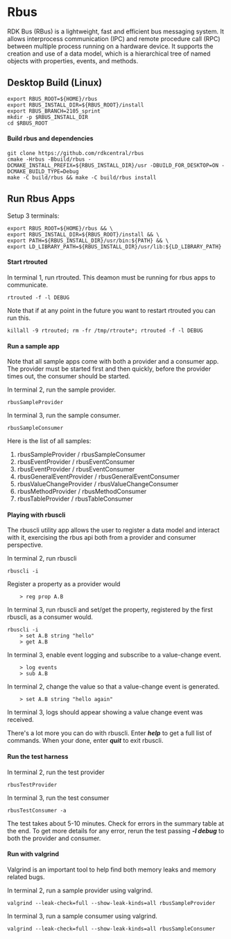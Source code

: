 
# Rbus

RDK Bus (RBus) is a lightweight, fast and efficient bus messaging system. 
It allows interprocess communication (IPC) and remote procedure call (RPC)
between multiple process running on a hardware device.  It supports the
creation and use of a data model, which is a hierarchical tree of named 
objects with properties, events, and methods.


## Desktop Build (Linux)

    export RBUS_ROOT=${HOME}/rbus
    export RBUS_INSTALL_DIR=${RBUS_ROOT}/install
    export RBUS_BRANCH=2105_sprint
    mkdir -p $RBUS_INSTALL_DIR
    cd $RBUS_ROOT

#### Build rbus and dependencies 

    git clone https://github.com/rdkcentral/rbus
    cmake -Hrbus -Bbuild/rbus -DCMAKE_INSTALL_PREFIX=${RBUS_INSTALL_DIR}/usr -DBUILD_FOR_DESKTOP=ON -DCMAKE_BUILD_TYPE=Debug
    make -C build/rbus && make -C build/rbus install

## Run Rbus Apps

Setup 3 terminals:

    export RBUS_ROOT=${HOME}/rbus && \
    export RBUS_INSTALL_DIR=${RBUS_ROOT}/install && \
    export PATH=${RBUS_INSTALL_DIR}/usr/bin:${PATH} && \
    export LD_LIBRARY_PATH=${RBUS_INSTALL_DIR}/usr/lib:${LD_LIBRARY_PATH}

#### Start rtrouted

In terminal 1, run rtrouted.  This deamon must be running for rbus apps to communicate.

    rtrouted -f -l DEBUG

Note that if at any point in the future you want to restart rtrouted you can run this.

    killall -9 rtrouted; rm -fr /tmp/rtroute*; rtrouted -f -l DEBUG

#### Run a sample app

Note that all sample apps come with both a provider and a consumer app. 
The provider must be started first and then quickly, before the provider times out, the consumer should be started.

In terminal 2, run the sample provider.

    rbusSampleProvider

In terminal 3, run the sample consumer.

    rbusSampleConsumer

Here is the list of all samples:

1. rbusSampleProvider / rbusSampleConsumer
2. rbusEventProvider / rbusEventConsumer
3. rbusEventProvider / rbusEventConsumer
4. rbusGeneralEventProvider / rbusGeneralEventConsumer
5. rbusValueChangeProvider / rbusValueChangeConsumer
6. rbusMethodProvider / rbusMethodConsumer
7. rbusTableProvider / rbusTableConsumer

#### Playing with rbuscli

The rbuscli utility app allows the user to register a data model and interact with it, 
exercising the rbus api both from a provider and consumer perspective.

In terminal 2, run rbuscli

    rbuscli -i

Register a property as a provider would

        > reg prop A.B

In terminal 3, run rbuscli and set/get the property, registered by the first rbuscli, as a consumer would.

    rbuscli -i
        > set A.B string "hello"
        > get A.B

In terminal 3, enable event logging and subscribe to a value-change event.

        > log events
        > sub A.B

In terminal 2, change the value so that a value-change event is generated.

        > set A.B string "hello again"

In terminal 3, logs should appear showing a value change event was received.

There's a lot more you can do with rbuscli. 
Enter ***help*** to get a full list of commands. 
When your done, enter ***quit*** to exit rbuscli.

#### Run the test harness

In terminal 2, run the test provider

    rbusTestProvider

In terminal 3, run the test consumer

    rbusTestConsumer -a


The test takes about 5-10 minutes. Check for errors in the summary table at the end.
To get more details for any error, rerun the test passing ***-l debug*** to both the provider and consumer.

#### Run with valgrind

Valgrind is an important tool to help find both memory leaks and memory related bugs.

In terminal 2, run a sample provider using valgrind.

    valgrind --leak-check=full --show-leak-kinds=all rbusSampleProvider

In terminal 3, run a sample consumer using valgrind.

    valgrind --leak-check=full --show-leak-kinds=all rbusSampleConsumer
